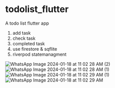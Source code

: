 # todolist_flutter
A todo list flutter app 
1. add task
2. check task
3. completed task
4. use firestore & sqflite
5. riverpod statemanagment
   
![WhatsApp Image 2024-01-18 at 11 02 28 AM (2)](https://github.com/Fahamin/todolist_flutter/assets/30957186/314e24ae-4e28-40fb-a678-99794a801478)
![WhatsApp Image 2024-01-18 at 11 02 28 AM (1)](https://github.com/Fahamin/todolist_flutter/assets/30957186/8730ba26-608f-45fc-90ae-937c368003e9)
![WhatsApp Image 2024-01-18 at 11 02 29 AM (1)](https://github.com/Fahamin/todolist_flutter/assets/30957186/69a127b0-56e2-4335-896c-c02b99d69b2c)
![WhatsApp Image 2024-01-18 at 11 02 29 AM](https://github.com/Fahamin/todolist_flutter/assets/30957186/7fa7a438-70d0-4663-accf-d6de9914634e)
